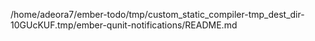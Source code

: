 /home/adeora7/ember-todo/tmp/custom_static_compiler-tmp_dest_dir-10GUcKUF.tmp/ember-qunit-notifications/README.md